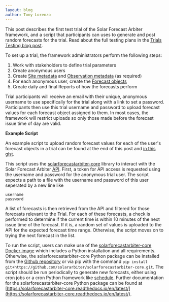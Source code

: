 ```yaml
---
layout: blog
author: Tony Lorenzo
---
```


This post describes the first test trial of the Solar Forecast Arbiter
framework, and a script that participants can uses to generate and post
random forecasts for the trial. Read about the full testing plans in the
[Trials Testing blog post](https://solarforecastarbiter.org/2020/02/12/Trials-Testing.html).

To set up a trial, the framework administrators perform the following steps:

1. Work with stakeholders to define trial parameters
2. Create anonymous users
3. Create [Site metadata](https://solarforecastarbiter.org/datamodel/#site) and [Observation metadata](https://solarforecastarbiter.org/datamodel/#observations) (as required)
4. For each anonymous user, create the [Forecast objects](https://solarforecastarbiter.org/datamodel/#forecasts)
5. Create daily and final Reports of how the forecasts perform

Trial participants will receive an email with their unique, anonymous
username to use specifically for the trial along with a link to set a
password.  Participants then use this trial username and password to
upload forecast values for each forecast object assigned to them.  In
most cases, the framework will restrict uploads so only those made
before the forecast issue time of day are valid.

**Example Script**

An example script to upload random forecast values for each of the user's
forecast objects in a trial can be found at the end of this post and
[in this gist](https://gist.github.com/alorenzo175/93ce302e23821bc6f6a78124f135aebc).

This script uses the
[solarforecastarbiter-core](https://github.com/solararbiter/solarforecastarbiter-core)
library to interact with the Solar Forecast Arbiter
[API](https://api.solarforecastarbiter.org).  First, a token for API
access is requested using the username and password for the anonymous
trial user. The script expects a path to a file with the username and password
of this user seperated by a new line like
```
username
password
```

A list of forecasts is then retrieved from the API and filtered for
those forecasts relevant to the Trial. For each of these forecasts, a
check is performed to determine if the current time is within 10
minutes of the next issue time of the forecast. If it is, a random set
of values is uploaded to the API for the expected forecast time
range. Otherwise, the script moves on to trying the next forecast in
the list.

To run the script, users can make use of the
[solarforecastarbiter-core Docker
image](https://quay.io/repository/solararbiter/solarforecastarbiter-core)
which includes a Python installation and all requirements. Otherwise,
the solarforecastarbiter-core Python package can be installed from the
[Github
repository](https://github.com/solararbiter/solarforecastarbiter-core)
or via pip with the command ``pip install
git+https://github.com/solararbiter/solarforecastarbiter-core.git``. The script
should be run periodically to generate new forecasts, either using
cron jobs or a cron Python framework like
[schedule](https://schedule.readthedocs.io/en/stable/). Further
documentation for the solarforecastarbiter-core Python package can be
found at
[https://solarforecastarbiter-core.readthedocs.io/en/latest/](https://solarforecastarbiter-core.readthedocs.io/en/latest/).


<script src="https://gist.github.com/alorenzo175/93ce302e23821bc6f6a78124f135aebc.js"></script>
